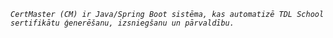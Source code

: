 *`CertMaster (CM) ir Java/Spring Boot sistēma, kas automatizē TDL School sertifikātu ģenerēšanu, izsniegšanu un pārvaldību.`*
